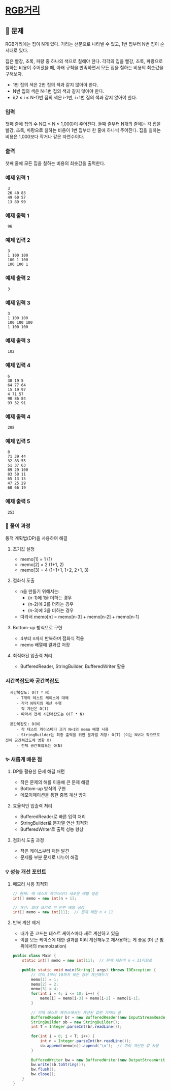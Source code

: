 # [RGB거리](https://www.acmicpc.net/problem/1149)

## 📌 문제
RGB거리에는 집이 N개 있다. 거리는 선분으로 나타낼 수 있고, 1번 집부터 N번 집이 순서대로 있다.

집은 빨강, 초록, 파랑 중 하나의 색으로 칠해야 한다. 각각의 집을 빨강, 초록, 파랑으로 칠하는 비용이 주어졌을 때, 아래 규칙을 만족하면서 모든 집을 칠하는 비용의 최솟값을 구해보자.

- 1번 집의 색은 2번 집의 색과 같지 않아야 한다.
- N번 집의 색은 N-1번 집의 색과 같지 않아야 한다.
- i(2 ≤ i ≤ N-1)번 집의 색은 i-1번, i+1번 집의 색과 같지 않아야 한다.

### 입력
첫째 줄에 집의 수 N(2 ≤ N ≤ 1,000)이 주어진다. 둘째 줄부터 N개의 줄에는 각 집을 빨강, 초록, 파랑으로 칠하는 비용이 1번 집부터 한 줄에 하나씩 주어진다. 집을 칠하는 비용은 1,000보다 작거나 같은 자연수이다.

### 출력
첫째 줄에 모든 집을 칠하는 비용의 최솟값을 출력한다.

### 예제 입력 1

     3
     26 40 83
     49 60 57
     13 89 99

### 예제 출력 1

     96


### 예제 입력 2

     3
     1 100 100
     100 1 100
     100 100 1

### 예제 출력 2

     3


### 예제 입력 3

     3
     1 100 100
     100 100 100
     1 100 100

### 예제 출력 3

     102


### 예제 입력 4

     6
     30 19 5
     64 77 64
     15 19 97
     4 71 57
     90 86 84
     93 32 91

### 예제 출력 4

     208


### 예제 입력 5

     8
     71 39 44
     32 83 55
     51 37 63
     89 29 100
     83 58 11
     65 13 15
     47 25 29
     60 66 19

### 예제 출력 5

     253




### 🧰 풀이 과정

동적 계획법(DP)을 사용하여 해결
1. 초기값 설정
   - memo[1] = 1 (1)
   - memo[2] = 2 (1+1, 2)
   - memo[3] = 4 (1+1+1, 1+2, 2+1, 3)


2. 점화식 도출
   - n을 만들기 위해서는:
     - (n-1)에 1을 더하는 경우
     - (n-2)에 2를 더하는 경우
     - (n-3)에 3을 더하는 경우
   - 따라서 memo[n] = memo[n-3] + memo[n-2] + memo[n-1]


3. Bottom-up 방식으로 구현
   - 4부터 n까지 반복하며 점화식 적용
   - memo 배열에 결과값 저장


4. 최적화된 입출력 처리
   - BufferedReader, StringBuilder, BufferedWriter 활용



### 시간복잡도와 공간복잡도

      
      시간복잡도: O(T * N)
         - T개의 테스트 케이스에 대해
         - 각각 N까지의 계산 수행
         - 각 계산은 O(1)
         - 따라서 전체 시간복잡도는 O(T * N)
      
      공간복잡도: O(N)
         - 각 테스트 케이스마다 크기 N+1의 memo 배열 사용
         - StringBuilder는 최종 출력을 위한 문자열 저장: O(T) (이는 N보다 작으므로 전체 공간복잡도에 영향 X)
         - 전체 공간복잡도는 O(N)



### ✨ 새롭게 배운 점
1. DP를 활용한 문제 해결 패턴
   - 작은 문제의 해를 이용해 큰 문제 해결
   - Bottom-up 방식의 구현
   - 메모이제이션을 통한 중복 계산 방지


2. 효율적인 입출력 처리
   - BufferedReader로 빠른 입력 처리
   - StringBuilder로 문자열 연산 최적화
   - BufferedWriter로 출력 성능 향상


3. 점화식 도출 과정
   - 작은 케이스부터 패턴 발견
   - 문제를 부분 문제로 나누어 해결

### 💡 성능 개선 포인트
1. 메모리 사용 최적화

   ```java
   // 현재: 매 테스트 케이스마다 새로운 배열 생성
   int[] memo = new int[n + 1];
   
   // 개선: 최대 크기로 한 번만 배열 생성
   int[] memo = new int[11];  // 문제 제한 n < 11
   ```

2. 반복 계산 제거
   - 내가 푼 코드는 테스트 케이스마다 새로 계산하고 있음
   - 이를 모든 케이스에 대한 결과를 미리 계산해두고 재사용하는 게 좋음 (더 큰 범위에서의 memoization)

   
   ```java
   public class Main {
       static int[] memo = new int[11];  // 문제 제한이 n < 11이므로
       
       public static void main(String[] args) throws IOException {
           // 미리 1부터 10까지 모든 경우 계산해두기
           memo[1] = 1;
           memo[2] = 2;
           memo[3] = 4;
           for(int i = 4; i <= 10; i++) {
               memo[i] = memo[i-3] + memo[i-2] + memo[i-1];
           }
           
           // 이제 테스트 케이스에서는 계산된 값만 가져다 씀
           BufferedReader br = new BufferedReader(new InputStreamReader(System.in));
           StringBuilder sb = new StringBuilder();
           int T = Integer.parseInt(br.readLine());
           
           for(int i = 0; i < T; i++) {
               int n = Integer.parseInt(br.readLine());
               sb.append(memo[n]).append('\n');  // 미리 계산된 값 사용
           }
           
           BufferedWriter bw = new BufferedWriter(new OutputStreamWriter(System.out));
           bw.write(sb.toString());
           bw.flush();
           bw.close();
       }
   }
   ```